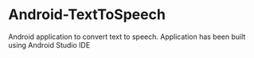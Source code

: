 # Android-TextToSpeech
Android application to convert text to speech. Application has been built using Android Studio IDE
